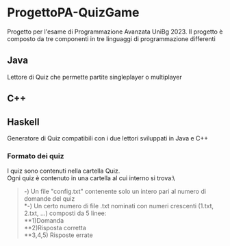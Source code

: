 # ProgettoPA-QuizGame
Progetto per l'esame di Programmazione Avanzata UniBg 2023.
Il progetto è composto da tre componenti in tre linguaggi di programmazione differenti

## Java
Lettore di Quiz che permette partite singleplayer o multiplayer

## C++

## Haskell
Generatore di Quiz compatibili con i due lettori sviluppati in Java e C++

### Formato dei quiz
I quiz sono contenuti nella cartella Quiz.\
Ogni quiz è contenuto in una cartella al cui interno si trova:\
 >-) Un file "config.txt" contenente solo un intero pari al numero di domande del quiz\
 *-) Un certo numero di file .txt nominati con numeri crescenti (1.txt, 2.txt, ...) composti da 5 linee:\
      **1)Domanda\
      **2)Risposta corretta\
  **3,4,5) Risposte errate
